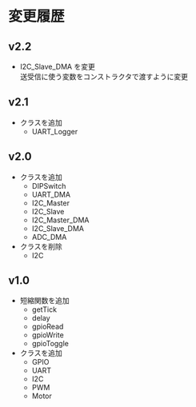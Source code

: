 # 変更履歴

## v2.2
- I2C_Slave_DMA を変更  
送受信に使う変数をコンストラクタで渡すように変更

## v2.1
- クラスを追加
  - UART_Logger

## v2.0
- クラスを追加
  - DIPSwitch
  - UART_DMA
  - I2C_Master
  - I2C_Slave
  - I2C_Master_DMA
  - I2C_Slave_DMA
  - ADC_DMA
- クラスを削除
  - I2C

## v1.0
- 短縮関数を追加
  - getTick
  - delay
  - gpioRead
  - gpioWrite
  - gpioToggle
- クラスを追加
  - GPIO
  - UART
  - I2C
  - PWM
  - Motor